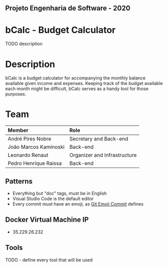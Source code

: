 ## Projeto Engenharia de Software - 2020

# bCalc - Budget Calculator 
TODO description

# Description
bCalc is a budget calculator for accompanying the monthly balance available given income and expenses.
Keeping track of the budget available each month might be difficult, bCalc serves as a handy tool for those purposes.

# Team
| Member | Role |
|:-----------------------|:------------------------| 
| André Pires Nobre | Secretary and Back-end |
| João Marcos Kaminoski | Back-end |
| Leonardo Renaut | Organizer and Infrastructure |
| Pedro Henrique Raissa | Back-end |

## Patterns
- Everything but "doc" tags, must be in English
- Visual Studio Code is the default editor
- Every commit must have an emoji, as [Git Emoji Commit](https://marketplace.visualstudio.com/items?itemName=maixiaojie.git-emoji) defines

## Docker Virtual Machine IP
- 35.229.26.232

## Tools
TODO - define every tool that will be used

